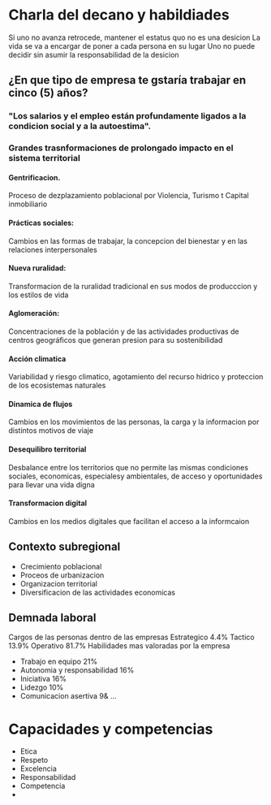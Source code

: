 # Charla del decano y habildiades
Si uno no avanza retrocede, mantener el estatus quo no es una desicion
La vida se va a encargar de poner a cada persona en su lugar
Uno no puede decidir sin asumir la responsabilidad de la desicion
## ¿En que tipo de empresa te gstaría trabajar en cinco (5) años?
### "Los salarios y el empleo están profundamente ligados a la condicion social y a la autoestima". 
### Grandes trasnformaciones de prolongado impacto en el sistema territorial
#### Gentrificacion.
Proceso de dezplazamiento poblacional por Violencia, Turismo t Capital inmobiliario
#### Prácticas sociales:
Cambios en las formas de trabajar, la concepcion del bienestar y en las relaciones interpersonales
#### Nueva ruralidad:
Transformacion de la ruralidad tradicional en sus modos de producccion y los estilos de vida
#### Aglomeración: 
Concentraciones de la población y de las actividades productivas de centros geográficos que generan presion para su sostenibilidad
#### Acción climatica
Variabilidad y riesgo climatico, agotamiento del recurso hidrico y proteccion de los ecosistemas naturales
#### Dinamica de flujos
Cambios en los movimientos de las personas, la carga y la informacion por distintos motivos de viaje
#### Desequilibro territorial
Desbalance entre los territorios que no permite las mismas condiciones sociales, economicas, especialesy ambientales, de acceso y oportunidades para llevar una vida digna
#### Transformacion digital 
Cambios en los medios digitales que facilitan el acceso a la informcaion
## Contexto subregional
- Crecimiento poblacional
- Proceos de urbanizacion
- Organizacion territorial
- Diversificacion de las actividades economicas
## Demnada laboral
Cargos de las personas dentro de las empresas
Estrategico 4.4%
Tactico 13.9%
Operativo 81.7%
Habilidades mas valoradas por la empresa
- Trabajo en equipo 21%
- Autonomia y responsabilidad 16%
- Iniciativa 16%
- Lidezgo 10%
- Comunicacion asertiva 9& ...
# Capacidades y competencias
- Etica
- Respeto
- Excelencia
- Responsabilidad
- Competencia
- 
